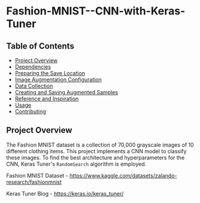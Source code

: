 # Fashion-MNIST--CNN-with-Keras-Tuner

## Table of Contents
- [Project Overview](#project-overview)
- [Dependencies](#dependencies)
- [Preparing the Save Location](#preparing-the-save-location)
- [Image Augmentation Configuration](#image-augmentation-configuration)
- [Data Collection](#data-collection)
- [Creating and Saving Augmented Samples](#creating-and-saving-augmented-samples)
- [Reference and Inspiration](#reference-and-inspiration)
- [Usage](#usage)
- [Contributing](#contributing)



## Project Overview

The Fashion MNIST dataset is a collection of 70,000 grayscale images of 10 different clothing items. This project implements a CNN model to classify these images. To find the best architecture and hyperparameters for the CNN, Keras Tuner's `RandomSearch` algorithm is employed.





Fashion MNIST Dataset - https://www.kaggle.com/datasets/zalando-research/fashionmnist

Keras Tuner Blog - https://keras.io/keras_tuner/
